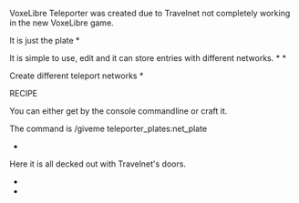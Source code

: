 VoxeLibre Teleporter was created due to Travelnet not completely working in the new VoxeLibre game.

It is just the plate
*

It is simple to use, edit and it can store entries with different networks.
*
*

Create different teleport networks
*

RECIPE

You can either get by the console commandline or craft it.

The command is /giveme teleporter_plates:net_plate

*

Here it is all decked out with Travelnet's doors.

*
*
